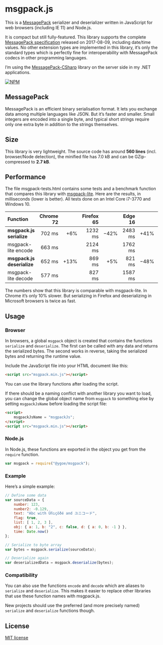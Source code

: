 # msgpack.js

This is a [MessagePack](https://msgpack.org) serializer and deserializer written in JavaScript for web browsers (including IE 11) and Node.js.

It is compact but still fully-featured. This library supports the complete [MessagePack specification](https://github.com/msgpack/msgpack/blob/master/spec.md) released on 2017-08-09, including date/time values. No other extension types are implemented in this library, it’s only the standard types which is perfectly fine for interoperability with MessagePack codecs in other programming languages.

I’m using the [MessagePack-CSharp](https://github.com/neuecc/MessagePack-CSharp/) library on the server side in my .NET applications.

[![NPM](https://img.shields.io/npm/v/@ygoe/msgpack.svg)](https://www.npmjs.com/package/@ygoe/msgpack)

## MessagePack

MessagePack is an efficient binary serialisation format. It lets you exchange data among multiple languages like JSON. But it’s faster and smaller. Small integers are encoded into a single byte, and typical short strings require only one extra byte in addition to the strings themselves.

## Size

This library is very lightweight. The source code has around **560 lines** (incl. browser/Node detection), the minified file has 7.0 kB and can be GZip-compressed to **2.7 kB**.

## Performance

The file msgpack-tests.html contains some tests and a benchmark function that compares this library with [msgpack-lite](https://github.com/kawanet/msgpack-lite). Here are the results, in milliseconds (lower is better). All tests done on an Intel Core i7-3770 and Windows 10.

Function                   | Chrome 72 |      | Firefox 65 |      | Edge 16 |      | IE 11  | &nbsp;
:--------------------------|----------:|-----:|-----------:|-----:|--------:|-----:|-------:|-----:
**msgpack.js serialize**   |    702 ms |  +6% |    1232 ms | −42% | 2483 ms | +41% | 2493 ms|  −3%
msgpack-lite encode        |    663 ms |      |    2124 ms |      | 1762 ms |      | 2578 ms|
**msgpack.js deserialize** |    652 ms | +13% |     869 ms |  +5% |  821 ms | −48% |  651 ms| −68%
msgpack-lite decode        |    577 ms |      |     827 ms |      | 1587 ms |      | 2021 ms|

The numbers show that this library is comparable with msgpack-lite. In Chrome it’s only 10% slower. But serializing in Firefox and deserializing in Microsoft browsers is twice as fast.

## Usage

### Browser

In browsers, a global `msgpack` object is created that contains the functions `serialize` and `deserialize`. The first can be called with any data and returns the serialized bytes. The second works in reverse, taking the serialized bytes and returning the runtime value.

Include the JavaScript file into your HTML document like this:

```html
<script src="msgpack.min.js"></script>
```

You can use the library functions after loading the script.

If there should be a naming conflict with another library you want to load, you can change the global object name from `msgpack` to something else by setting `msgpackJsName` before loading the script file:

```html
<script>
    msgpackJsName = "msgpackJs";
</script>
<script src="msgpack.min.js"></script>
```

### Node.js

In Node.js, these functions are exported in the object you get from the `require` function.

```js
var msgpack = require("@ygoe/msgpack");
```

### Example

Here’s a simple example:

```js
// Define some data
var sourceData = {
    number: 123,
    number2: -0.129,
    text: "Abc with Üñıçôðé and ユニコード",
    flag: true,
    list: [ 1, 2, 3 ],
    obj: { a: 1, b: "2", c: false, d: { a: 0, b: -1 } },
    time: Date.now()
};

// Serialize to byte array
var bytes = msgpack.serialize(sourceData);

// Deserialize again
var deserializedData = msgpack.deserialize(bytes);
```

### Compatibility

You can also use the functions `encode` and `decode` which are aliases to `serialize` and `deserialize`. This makes it easier to replace other libraries that use these function names with msgpack.js.

New projects should use the preferred (and more precisely named) `serialize` and `deserialize` functions though.

## License

[MIT license](https://github.com/ygoe/msgpack.js/blob/master/LICENSE)
